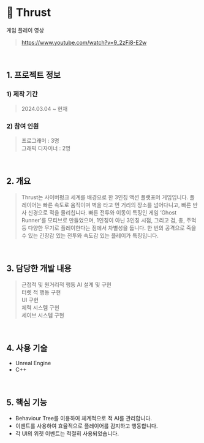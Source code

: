 # :pushpin: Thrust
게임 플레이 영상
>https://www.youtube.com/watch?v=9_2zFi8-E2w

</br>

## 1. 프로젝트 정보
### **1) 제작 기간**
>2024.03.04 ~ 현재

### **2) 참여 인원**
>프로그래머 : 3명   
>그래픽 디자이너 : 2명

</br>

## 2. 개요
>Thrust는 사이버펑크 세계를 배경으로 한 3인칭 액션 플랫포머 게임입니다. 플레이어는 빠른 속도로 움직이며 벽을 타고 먼 거리의 장소를 넘어다니고, 빠른 반사 신경으로 적을 물리칩니다. 빠른 전투와 이동이 특징인 게임 ‘Ghost Runner’를 모티브로 만들었으며, 1인칭이 아닌 3인칭 시점, 그리고 검, 총, 주먹 등 다양한 무기로 플레이한다는 점에서 차별성을 둡니다. 한 번의 공격으로 죽을 수 있는 긴장감 있는 전투와 속도감 있는 플레이가 특징입니다.
</br>

## 3. 담당한 개발 내용
>근접적 및 원거리적 행동 AI 설계 및 구현   
>터렛 적 행동 구현   
>UI 구현   
>체력 시스템 구현   
>세이브 시스템 구현   

</br>

## 4. 사용 기술
- Unreal Engine
- C++

</br>

## 5. 핵심 기능
- Behaviour Tree를 이용하여 체계적으로 적 AI를 관리합니다.
- 이벤트를 사용하여 효율적으로 플레이어를 감지하고 행동합니다.
- 각 UI의 위젯 이벤트는 적절히 사용되었습니다.

</br>

